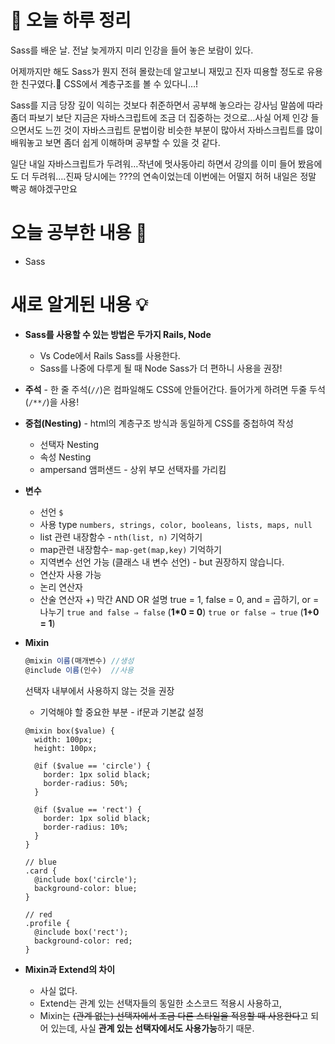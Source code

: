 # 🌳 오늘 하루 정리

Sass를 배운 날. 전날 늦게까지 미리 인강을 들어 놓은 보람이 있다.

어제까지만 해도 Sass가 뭔지 전혀 몰랐는데 알고보니 재밌고 진자 띠용할 정도로 유용한 친구였다.🤩 CSS에서 계층구조를 볼 수 있다니…!

Sass를 지금 당장 깊이 익히는 것보다 취준하면서 공부해 놓으라는 강사님 말씀에 따라 좀더 파보기 보단 지금은 자바스크립트에 조금 더 집중하는 것으로…사실 어제 인강 들으면서도 느낀 것이 자바스크립트 문법이랑 비슷한 부분이 많아서 자바스크립트를 많이 배워놓고 보면 좀더 쉽게 이해하며 공부할 수 있을 것 같다.

일단 내일 자바스크립트가 두려워…작년에 멋사동아리 하면서 강의를 이미 들어 봤음에도 더 두려워….진짜 당시에는 ???의 연속이었는데 이번에는 어떨지 허허 내일은 정말 빡공 해야겠구만요

# 오늘 공부한 내용 🌼

- Sass

# 새로 알게된 내용 💡

- **Sass를 사용할 수 있는 방법은 두가지 Rails, Node**
  - Vs Code에서 Rails Sass를 사용한다.
  - Sass를 나중에 다루게 될 때 Node Sass가 더 편하니 사용을 권장!
- **주석** - 한 줄 주석(`//`)은 컴파일해도 CSS에 안들어간다. 들어가게 하려면 두줄 두석(`/**/`)을 사용!
- **중첩(Nesting)** - html의 계층구조 방식과 동일하게 CSS를 중첩하여 작성
  - 선택자 Nesting
  - 속성 Nesting
  - ampersand 앰퍼샌드 - 상위 부모 선택자를 가리킴
- **변수**
  - 선언 `$`
  - 사용 type `numbers, strings, color, booleans, lists, maps, null`
  - list 관련 내장함수 - `nth(list, n)` 기억하기
  - map관련 내장함수- `map-get(map,key)` 기억하기
  - 지역변수 선언 가능 (클래스 내 변수 선언) - but 권장하지 않습니다.
  - 연산자 사용 가능
  - 논리 연산자
  - 산술 연산자
    +) 막간 AND OR 설명
    true = 1, false = 0, and = 곱하기, or = 나누기
    `true and false ⇒ false` (**1\*0 = 0**)
    `true or false ⇒ true` (**1+0 = 1**)
- **Mixin**

  ```jsx
  @mixin 이름(매개변수) //생성
  @include 이름(인수)  //사용
  ```

  선택자 내부에서 사용하지 않는 것을 권장

  - 기억해야 할 중요한 부분 - if문과 기본값 설정

  ```
  @mixin box($value) {
    width: 100px;
    height: 100px;

    @if ($value == 'circle') {
      border: 1px solid black;
      border-radius: 50%;
    }

    @if ($value == 'rect') {
      border: 1px solid black;
      border-radius: 10%;
    }
  }

  // blue
  .card {
    @include box('circle');
    background-color: blue;
  }

  // red
  .profile {
    @include box('rect');
    background-color: red;
  }
  ```

- **Mixin과 Extend의 차이**
  - 사실 없다.
  - Extend는 관계 있는 선택자들의 동일한 소스코드 적용시 사용하고,
  - Mixin는 ~~(관계 없는) 선택자에서 조금 다른 스타일을 적용할 때 사용한다~~고 되어 있는데, 사실 **관계 있는 선택자에서도 사용가능**하기 때문.
